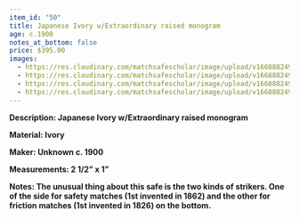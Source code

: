 ```yaml
---
item_id: "50"
title: Japanese Ivory w/Extraordinary raised monogram
age: c.1900
notes_at_bottom: false
price: $395.00
images:
  - https://res.cloudinary.com/matchsafescholar/image/upload/v1668882497/Ivory1.jpg
  - https://res.cloudinary.com/matchsafescholar/image/upload/v1668882496/ivory2.jpg
  - https://res.cloudinary.com/matchsafescholar/image/upload/v1668882494/ivory3.jpg
  - https://res.cloudinary.com/matchsafescholar/image/upload/v1668882498/Ivory_white2.jpg
---
```

**Description: 		Japanese Ivory w/Extraordinary raised monogram** 


**Material:		Ivory**


**Maker: 		       Unknown c. 1900**




**Measurements:	2 1/2” x 1”**


**Notes: 		The unusual thing about this safe is the two kinds of strikers. One of the side for safety matches (1st invented in 1862) and the other for friction matches (1st invented in 1826) on the bottom.**